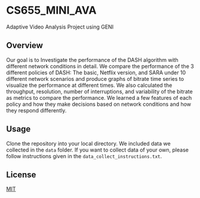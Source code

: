 # CS655_MINI_AVA

Adaptive Video Analysis Project using GENI

## Overview

Our goal is to Investigate the performance of the DASH algorithm with different network conditions in detail. We compare the performance of the 3 different policies of DASH: The basic, Netflix version, and SARA under 10 different network scenarios and produce graphs of bitrate time series to visualize the performance at different times. We also calculated the throughput, resolution, number of interruptions, and variability of the bitrate as metrics to compare the performance. We learned a few features of each policy and how they make decisions based on network conditions and how they respond differently.

## Usage

Clone the repository into your local directory. We included data we collected in the `data` folder. If you want to collect data of your own, please follow instructions given in the `data_collect_instructions.txt`.
## License

[MIT](https://choosealicense.com/licenses/mit/)
